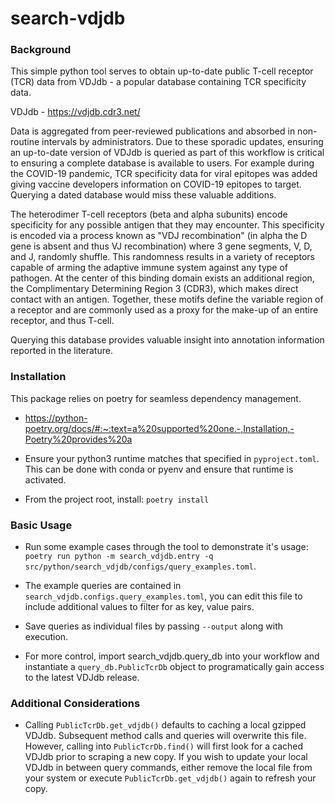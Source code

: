 # search-vdjdb


### Background

This simple python tool serves to obtain up-to-date public T-cell receptor (TCR) data from VDJdb - a popular database containing TCR specificity data.

VDJdb - https://vdjdb.cdr3.net/

Data is aggregated from peer-reviewed publications and absorbed in non-routine intervals by administrators. Due to these sporadic updates, ensuring an up-to-date version of VDJdb is queried as part of this workflow is critical to ensuring a complete database is available to users. For example during the COVID-19 pandemic, TCR specificity data for viral epitopes was added giving vaccine developers information on COVID-19 epitopes to target. Querying a dated database would miss these valuable additions.

The heterodimer T-cell receptors (beta and alpha subunits) encode specificity for any possible antigen that they may encounter. This specificity is encoded via a process known as "VDJ recombination" (in alpha the D gene is absent and thus VJ recombination) where 3 gene segments, V, D, and J, randomly shuffle. This randomness results in a variety of receptors capable of arming the adaptive immune system against any type of pathogen. At the center of this binding domain exists an additional region, the Complimentary Determining Region 3 (CDR3), which makes direct contact with an antigen. Together, these motifs define the variable region of a receptor and are commonly used as a proxy for the make-up of an entire receptor, and thus T-cell.

Querying this database provides valuable insight into annotation information reported in the literature.

### Installation

This package relies on poetry for seamless dependency management.

* https://python-poetry.org/docs/#:~:text=a%20supported%20one.-,Installation,-Poetry%20provides%20a

* Ensure your python3 runtime matches that specified in `pyproject.toml`. This can be done with conda or pyenv and ensure that runtime is activated.

* From the project root, install: `poetry install`

### Basic Usage

* Run some example cases through the tool to demonstrate it's usage: `poetry run python -m search_vdjdb.entry -q src/python/search_vdjdb/configs/query_examples.toml`.

* The example queries are contained in `search_vdjdb.configs.query_examples.toml`, you can edit this file to include additional values to filter for as key, value pairs.

* Save queries as individual files by passing `--output` along with execution.

* For more control, import search_vdjdb.query_db into your workflow and instantiate a `query_db.PublicTcrDb` object to programatically gain access to the latest VDJdb release.

### Additional Considerations

* Calling `PublicTcrDb.get_vdjdb()` defaults to caching a local gzipped VDJdb. Subsequent method calls and queries will overwrite this file. However, calling into `PublicTcrDb.find()` will first look for a cached VDJdb prior to scraping a new copy. If you wish to update your local VDJdb in between query commands, either remove the local file from your system or execute `PublicTcrDb.get_vdjdb()` again to refresh your copy.
